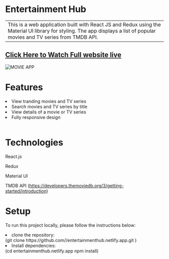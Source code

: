 # Entertainment Hub
<table>
<tr>
<td>
This is a web application built with React JS and Redux using the Material UI library for styling. The app displays a list of popular movies and TV series from TMDB API.
</td>
</tr>
</table>

## [Click Here to Watch Full website live](https://entertainmenthub.netlify.app/)

![MOVIE APP](https://user-images.githubusercontent.com/51760520/124705920-1172ac80-df14-11eb-9568-1e91968b1273.png)

# Features
<table>

<li> View tranding movies and TV series </li>

<li> Search movies and TV series by title </li>

<li> View details of a movie or TV series </li>





<li> Fully responsive design </li> 
    
</table> 

# Technologies

React.js  

Redux

Material UI

TMDB API (https://developers.themoviedb.org/3/getting-started/introduction)

# Setup
 
To run this project locally, please follow the instructions below:

<li> clone the repository: </li>
(git clone https://github.com/<YOUR_GITHUB_USERNAME>/entertainmenthub.netlify.app.git
)
 
<li> Install dependencies:</li>
(cd entertainmenthub.netlify.app
npm install)



